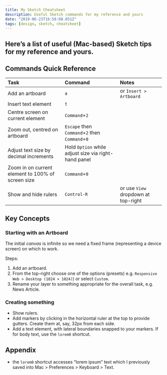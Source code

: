 ```yaml
---
title: My Sketch Cheatsheet
description: Useful Sketch commands for my reference and yours
date: "2019-06-23T16:58:08.051Z"
tags: [design, sketch, cheatsheet]
---
```

Here’s a list of useful (Mac-based) Sketch tips for my reference and yours.
---

## Commands Quick Reference

| Task            |      Command      |  Notes              |
|:----------------|:------------------|:--------------------|
| Add an artboard | `a`               | or `Insert > Artboard` |
| Insert text element | `t`               | |
| Centre screen on current element | `Command`+`2`               | |
| Zoom out, centred on artboard | `Escape` then `Command`+`2` then `Command`+`0`               | |
| Adjust text size by decimal increments | Hold `Option` while adjust size via right-hand panel               | |
| Zoom in on current element to 100% of screen size | `Command`+`0`               | |
| Show and hide rulers | `Control-R` | or use `View` dropdown at top-right |



## Key Concepts

### Starting with an Artboard

The initial _canvas_ is infinite so we need a fixed frame (representing a device screen) on which to work. 

Steps: 
1. Add an artboard. 
1. From the top-right choose one of the options (presets) e.g. `Responsive Web > Desktop (1024 × 1024)`) or select `Custom`.
1. Rename your layer to something appropriate for the overall task, e.g. News Article.

### Creating something

- Show rulers.
- Add markers by clicking in the horizontal ruler at the top to provide gutters. Create them at, say, 32px from each side.
- Add a text element, with lateral boundaries snapped to your markers. If for body text, use the `lorem0` shortcut.

## Appendix

- the `lorem0` shortcut accesses “lorem ipsum” text which I previously saved into Mac > Preferences > Keyboard > Text.
